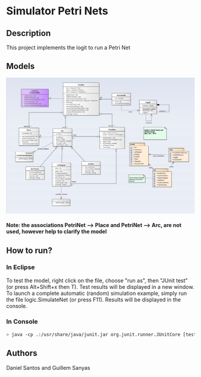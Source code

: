 # Simulator Petri Nets

## Description
This project implements the logit to run a Petri Net

## Models

<img src="models/static.png" />

#### Note: the associations  PetriNet --> Place and PetriNet --> Arc, are not used, however help to clarify the model

## How to run? 

### In Eclipse
To test the model, right click on the file, choose "run as", then "JUnit test" (or press Alt+Shift+x then T). Test results will be displayed in a new window.
To launch a complete automatic (random) simulation example, simply run the file logic.SimulateNet (or press F11). Results will be displayed in the console.

### In Console 

```sh
> java -cp .:/usr/share/java/junit.jar org.junit.runner.JUnitCore [test class name]
```

## Authors
Daniel Santos and Guillem Sanyas




